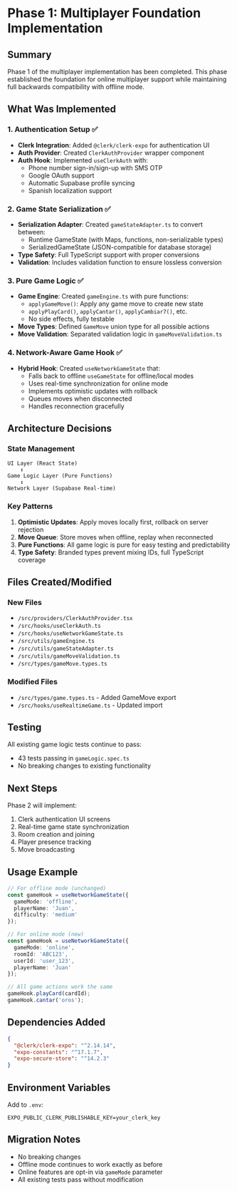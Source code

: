 # Phase 1: Multiplayer Foundation Implementation

## Summary

Phase 1 of the multiplayer implementation has been completed. This phase established the foundation for online multiplayer support while maintaining full backwards compatibility with offline mode.

## What Was Implemented

### 1. Authentication Setup ✅
- **Clerk Integration**: Added `@clerk/clerk-expo` for authentication UI
- **Auth Provider**: Created `ClerkAuthProvider` wrapper component
- **Auth Hook**: Implemented `useClerkAuth` with:
  - Phone number sign-in/sign-up with SMS OTP
  - Google OAuth support
  - Automatic Supabase profile syncing
  - Spanish localization support

### 2. Game State Serialization ✅
- **Serialization Adapter**: Created `gameStateAdapter.ts` to convert between:
  - Runtime GameState (with Maps, functions, non-serializable types)
  - SerializedGameState (JSON-compatible for database storage)
- **Type Safety**: Full TypeScript support with proper conversions
- **Validation**: Includes validation function to ensure lossless conversion

### 3. Pure Game Logic ✅
- **Game Engine**: Created `gameEngine.ts` with pure functions:
  - `applyGameMove()`: Apply any game move to create new state
  - `applyPlayCard()`, `applyCantar()`, `applyCambiar7()`, etc.
  - No side effects, fully testable
- **Move Types**: Defined `GameMove` union type for all possible actions
- **Move Validation**: Separated validation logic in `gameMoveValidation.ts`

### 4. Network-Aware Game Hook ✅
- **Hybrid Hook**: Created `useNetworkGameState` that:
  - Falls back to offline `useGameState` for offline/local modes
  - Uses real-time synchronization for online mode
  - Implements optimistic updates with rollback
  - Queues moves when disconnected
  - Handles reconnection gracefully

## Architecture Decisions

### State Management
```
UI Layer (React State)
    ↕️
Game Logic Layer (Pure Functions)
    ↕️
Network Layer (Supabase Real-time)
```

### Key Patterns
1. **Optimistic Updates**: Apply moves locally first, rollback on server rejection
2. **Move Queue**: Store moves when offline, replay when reconnected
3. **Pure Functions**: All game logic is pure for easy testing and predictability
4. **Type Safety**: Branded types prevent mixing IDs, full TypeScript coverage

## Files Created/Modified

### New Files
- `/src/providers/ClerkAuthProvider.tsx`
- `/src/hooks/useClerkAuth.ts`
- `/src/hooks/useNetworkGameState.ts`
- `/src/utils/gameEngine.ts`
- `/src/utils/gameStateAdapter.ts`
- `/src/utils/gameMoveValidation.ts`
- `/src/types/gameMove.types.ts`

### Modified Files
- `/src/types/game.types.ts` - Added GameMove export
- `/src/hooks/useRealtimeGame.ts` - Updated import

## Testing

All existing game logic tests continue to pass:
- 43 tests passing in `gameLogic.spec.ts`
- No breaking changes to existing functionality

## Next Steps

Phase 2 will implement:
1. Clerk authentication UI screens
2. Real-time game state synchronization
3. Room creation and joining
4. Player presence tracking
5. Move broadcasting

## Usage Example

```typescript
// For offline mode (unchanged)
const gameHook = useNetworkGameState({
  gameMode: 'offline',
  playerName: 'Juan',
  difficulty: 'medium'
});

// For online mode (new)
const gameHook = useNetworkGameState({
  gameMode: 'online',
  roomId: 'ABC123',
  userId: 'user_123',
  playerName: 'Juan'
});

// All game actions work the same
gameHook.playCard(cardId);
gameHook.cantar('oros');
```

## Dependencies Added

```json
{
  "@clerk/clerk-expo": "^2.14.14",
  "expo-constants": "^17.1.7",
  "expo-secure-store": "^14.2.3"
}
```

## Environment Variables

Add to `.env`:
```
EXPO_PUBLIC_CLERK_PUBLISHABLE_KEY=your_clerk_key
```

## Migration Notes

- No breaking changes
- Offline mode continues to work exactly as before
- Online features are opt-in via `gameMode` parameter
- All existing tests pass without modification